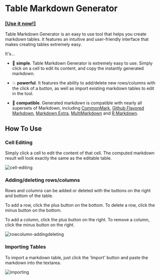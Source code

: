 # Table Markdown Generator

### [[Use it now!]](https://grantstudios.github.io/TableMarkdownGenerator/)

Table Markdown Generator is an easy to use tool that helps you create markdown tables. It features an intuitive and user-friendly interface that makes creating tables extremely easy.

It's...
- 💨 **simple**. Table Markdown Generator is extremely easy to use. Simply click on a cell to edit its content, and copy the instantly generated markdown.

- 💥 **powerful**. It features the ability to add/delete new rows/columns with the click of a button, as well as import existing markdown tables to edit in the tool.

- 📙 **compatible**. Generated markdown is compatible with nearly all supersets of Markdown, including [CommonMark](https://commonmark.org/), [Github Flavored Markdown](https://github.github.com/gfm/), [Markdown Extra](https://michelf.ca/projects/php-markdown/extra/), [MultiMarkdown](https://fletcherpenney.net/multimarkdown/) and [R Markdown](https://rmarkdown.rstudio.com/).

## How To Use

### Cell Editing

Simply click a cell to edit the content of that cell. The computed markdown result will look exactly the same as the editable table.

![cell-editing](https://user-images.githubusercontent.com/87148422/147179617-f6e44f54-3e4a-44db-abc8-0a9b3cb2f39b.gif)

### Adding/deleting rows/columns

Rows and columns can be added or deleted with the buttons on the right and bottom of the table.

To add a row, click the plus button on the bottom. To delete a row, click the minus button on the bottom.

To add a column, click the plus button on the right. To remove a column, click the minus button on the right.

![rowcolumn-addingdeleting](https://user-images.githubusercontent.com/87148422/147180004-2fe9ea2c-0007-415f-9c74-6adacfdfc7b6.gif)

### Importing Tables

To import a markdown table, just click the 'Import' button and paste the markdown into the textarea.

![importing](https://user-images.githubusercontent.com/87148422/147180388-de534d42-885c-467b-9ee5-981a01c32681.gif)
